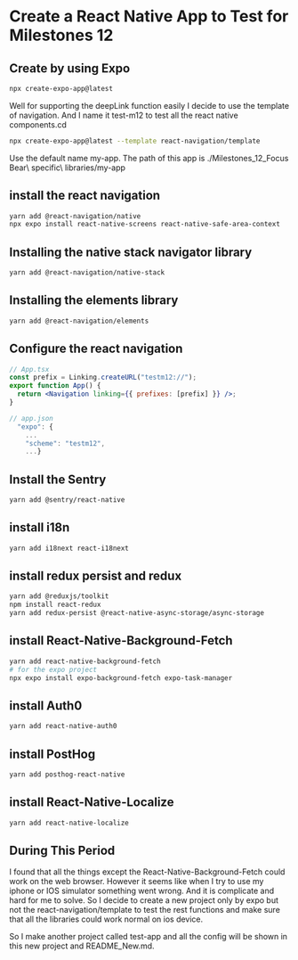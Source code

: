 # Create a React Native App to Test for Milestones 12

## Create by using Expo

```bash
npx create-expo-app@latest
```

Well for supporting the deepLink function easily I decide to use the template of
navigation. And I name it test-m12 to test all the react native components.cd

```bash
npx create-expo-app@latest --template react-navigation/template
```

Use the default name my-app. The path of this app is ./Milestones_12_Focus\
Bear\ specific\ libraries/my-app

## install the react navigation

```bash
yarn add @react-navigation/native
npx expo install react-native-screens react-native-safe-area-context
```

## Installing the native stack navigator library

```bash
yarn add @react-navigation/native-stack
```

## Installing the elements library

```bash
yarn add @react-navigation/elements
```

## Configure the react navigation

```jsx
// App.tsx
const prefix = Linking.createURL("testm12://");
export function App() {
  return <Navigation linking={{ prefixes: [prefix] }} />;
}

// app.json
  "expo": {
    ...
    "scheme": "testm12",
    ...}
```

## Install the Sentry

```bash
yarn add @sentry/react-native
```

## install i18n

```bash
yarn add i18next react-i18next
```

## install redux persist and redux

```bash
yarn add @reduxjs/toolkit
npm install react-redux
yarn add redux-persist @react-native-async-storage/async-storage
```

## install React-Native-Background-Fetch

```bash
yarn add react-native-background-fetch
# for the expo project
npx expo install expo-background-fetch expo-task-manager
```

## install Auth0

```bash
yarn add react-native-auth0
```

## install PostHog

```bash
yarn add posthog-react-native
```

## install React-Native-Localize

```bash
yarn add react-native-localize
```

## During This Period

I found that all the things except the React-Native-Background-Fetch could work
on the web browser. However it seems like when I try to use my iphone or IOS
simulator something went wrong. And it is complicate and hard for me to solve.
So I decide to create a new project only by expo but not the
react-navigation/template to test the rest functions and make sure that all the
libraries could work normal on ios device.

So I make another project called test-app and all the config will be shown in
this new project and README_New.md.
